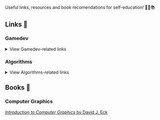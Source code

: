 Useful links, resources and book recomendations for self-education! 🐱‍💻📚

## Links 🌠

### Gamedev

<details>
  <summary>View Gamedev-related links</summary>
  <a href="https://www.sfml-dev.org/learn.php">Learn SFML</a>
</details>

### Algorithms

<details>
  <summary>View Algorithms-related links</summary>
  <a href="https://eater.net/boids">Boids Algorithm (flocking behavior simulation)</a> 
</details>

## Books 📙

### Computer Graphics

[*Introduction to Computer Graphics* by David J. Eck](http://math.hws.edu/graphicsbook/index.html)

